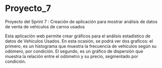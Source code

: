 # Proyecto_7
Proyecto del Sprint 7 : Creación de aplicación para mostrar análisis de datos de venta de vehículos de carros usados

Esta aplicación web permite crear gráficos para el análisis estadistico de datos de Vehiculos Usados. En esta ocasión, se podrá ver dos graficos: el primero, es un histograma que muestra la frecuencia de vehículos según su odómero, por condición. El segundo, es un gráfico de dispersión que muestra la relación entre el odómetro y su precio, segmentado por condición.

